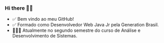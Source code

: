 ### Hi there 👋😄
- ✅ Bem vindo ao meu GitHub! 
- ✅ Formado como Desenvolvedor Web Java Jr pela Generation Brasil.
- 👨🏽‍🎓  Atualmente no segundo semestre do curso de Análise e Desenvolvimento de Sistemas.

<!--
**JoseLuisCorreia/JoseLuisCorreia** is a ✨ _special_ ✨ repository because its `README.md` (this file) appears on your GitHub profile.

Here are some ideas to get you started:

- 🔭 I’m currently working on ...
- 🌱 I’m currently learning ...
- 👯 I’m looking to collaborate on ...
- 🤔 I’m looking for help with ...
- 💬 Ask me about ...
- 📫 How to reach me: ...
- 😄 Pronouns: ...
- ⚡ Fun fact: ...
-->
